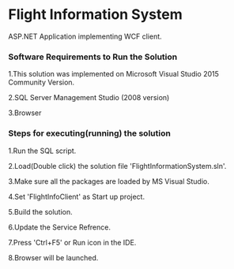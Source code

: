 # Flight Information System
ASP.NET Application implementing WCF client.

### Software Requirements to Run the Solution

1.This solution was implemented on Microsoft Visual Studio 2015 Community Version.

2.SQL Server Management Studio (2008 version)

3.Browser


### Steps for executing(running) the solution

1.Run the SQL script.

2.Load(Double click) the solution file 'FlightInformationSystem.sln'.

3.Make sure all the packages are loaded by MS Visual Studio.

4.Set 'FlightInfoClient' as Start up project.

5.Build the solution.

6.Update the Service Refrence.

7.Press 'Ctrl+F5' or Run icon in the IDE.

8.Browser will be launched.

